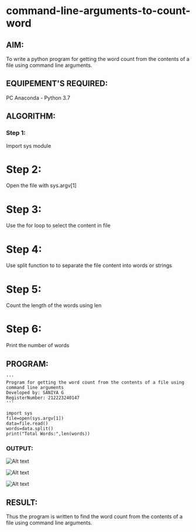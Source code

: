 # command-line-arguments-to-count-word
## AIM:
To write a python program for getting the word count from the contents of a file using command line arguments.
## EQUIPEMENT'S REQUIRED: 
PC
Anaconda - Python 3.7
## ALGORITHM: 
### Step 1:

Import sys module

# Step 2:
Open the file with sys.argv[1]

# Step 3:
Use the for loop to select the content in file

# Step 4:
Use split function to to separate the file content into words or strings

# Step 5:
Count the length of the words using len

# Step 6:
Print the number of words

## PROGRAM:
```
'''
Program for getting the word count from the contents of a file using command line arguments
Developed by: SANIYA G
RegisterNumber: 212223240147
'''

import sys
file=open(sys.argv[1])
data=file.read()
words=data.split()
print("Total Words:",len(words))

````
### OUTPUT:
![Alt text](1.png)

![Alt text](2.png)

![Alt text](3.png)
## RESULT:
Thus the program is written to find the word count from the contents of a file using command line arguments.
